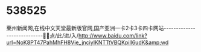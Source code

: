 # 538525
莱州新闻网,在线中文天堂最新版官网,国产亚洲一卡2卡3卡四卡网站----------------------------📮📮点/此/进/入/http://www.baidu.com/link?url=NoK8PT47PahMhFH8Vie_jnciyIKNTTtVBQKpill6udK&amp;wd
